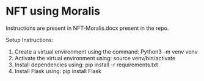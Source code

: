 # NFT using Moralis
Instructions are present in NFT-Moralis.docx present in the repo.

Setup Instructions:

1. Create a virtual environment using the command: Python3 -m venv venv
2. Activate the virtual environment using: source venv/bin/activate
3. Install dependencies using: pip install -r requirements.txt
4. Install Flask using: pip install Flask
